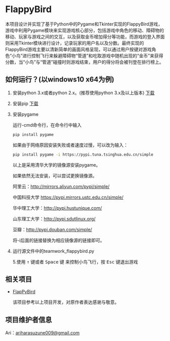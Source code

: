 FlappyBird
===============

​	本项目设计并实现了基于Python中的Pygame和Tkinter实现的FlappyBird游戏，游戏中利用Pygame模块来实现游戏核心部分，包括游戏中角色的移动、障碍物的移动、玩家与游戏之间的交互，以及获取金币增加得分等功能，而游戏的登入界面则采用Tkinter模块进行设计，记录玩家的用户名以及分数。最终实现的FlappyBird游戏主要以清新简单的画面风格呈现，可以通过用户按键对游戏角色“小鸟”进行控制飞行来躲避障碍物“管道”和吃取游戏中随机出现的“金币”来获得分数，当“小鸟”与“管道”碰撞时则游戏结束，用户的得分将会被刊登在排行榜上。

如何运行？(以windows10 x64为例)
---------------------------

1. 安装python 3.x或者python 2.x。(推荐使用python 3.x及以上版本) [下载](https://www.python.org/downloads/)

2. 安装pip [下载](https://bootstrap.pypa.io/get-pip.py)

3. 安装pygame

   运行-cmd命令行，在命令行中输入

   ```bash
   pip install pygame
   ```

   如果由于网络原因安装失败或者速度过慢，可以改为输入：

   ```bash
   pip install pygame -i https://pypi.tuna.tsinghua.edu.cn/simple
   ```

   以上是采用清华大学的镜像源安装pygame。

   如果依然无法安装，可以尝试更换镜像源。

   阿里云：http://mirrors.aliyun.com/pypi/simple/

   中国科技大学 https://pypi.mirrors.ustc.edu.cn/simple/

   华中理工大学：http://pypi.hustunique.com/

   山东理工大学：http://pypi.sdutlinux.org/ 

   豆瓣：http://pypi.douban.com/simple/

   将-i后面的链接替换为相应镜像源的链接即可。

4. 运行源文件中的teamwork_flappybird.py

   5.使用 <kbd>&uarr;</kbd> 键或者 <kbd>Space</kbd> 键 来控制小鸟飞行，按 <kbd>Esc</kbd> 键退出游戏

相关项目
-------------

- [FlapPyBird](https://github.com/sourabhv/FlapPyBird)

  该项目参考以上项目开发，对原作者表达感谢与敬意。


项目维护者信息
----------

Ari：ariharasuzune009@gmail.com

